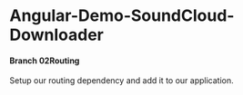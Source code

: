 # Angular-Demo-SoundCloud-Downloader
#### Branch 02Routing

Setup our routing dependency and add it to our application.

